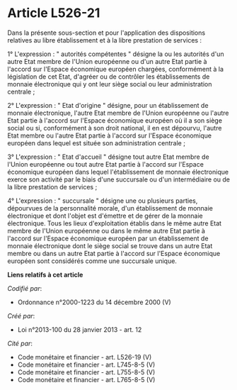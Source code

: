 # Article L526-21

Dans la présente sous-section et pour l'application des dispositions relatives au libre établissement et à la libre
prestation de services : 

1° L'expression : " autorités compétentes " désigne la ou les autorités d'un autre Etat membre de l'Union européenne ou d'un
autre Etat partie à l'accord sur l'Espace économique européen chargées, conformément à la législation de cet Etat, d'agréer
ou de contrôler les établissements de monnaie électronique qui y ont leur siège social ou leur administration centrale ; 

2° L'expression : " Etat d'origine " désigne, pour un établissement de monnaie électronique, l'autre Etat membre de l'Union
européenne ou l'autre Etat partie à l'accord sur l'Espace économique européen où il a son siège social ou si, conformément à
son droit national, il en est dépourvu, l'autre Etat membre ou l'autre Etat partie à l'accord sur l'Espace économique
européen dans lequel est située son administration centrale ; 

3° L'expression : " Etat d'accueil " désigne tout autre Etat membre de l'Union européenne ou tout autre Etat partie à
l'accord sur l'Espace économique européen dans lequel l'établissement de monnaie électronique exerce son activité par le
biais d'une succursale ou d'un intermédiaire ou de la libre prestation de services ; 

4° L'expression : " succursale " désigne une ou plusieurs parties, dépourvues de la personnalité morale, d'un établissement
de monnaie électronique et dont l'objet est d'émettre et de gérer de la monnaie électronique. Tous les lieux d'exploitation
établis dans le même autre Etat membre de l'Union européenne ou dans le même autre Etat partie à l'accord sur l'Espace
économique européen par un établissement de monnaie électronique dont le siège social se trouve dans un autre Etat membre ou
dans un autre Etat partie à l'accord sur l'Espace économique européen sont considérés comme une succursale unique.

**Liens relatifs à cet article**

_Codifié par_:

  - Ordonnance n°2000-1223 du 14 décembre 2000 (V)

_Créé par_:

  - Loi n°2013-100 du 28 janvier 2013 - art. 12

_Cité par_:

  - Code monétaire et financier - art. L526-19 (V)
  - Code monétaire et financier - art. L745-8-5 (V)
  - Code monétaire et financier - art. L755-8-5 (V)
  - Code monétaire et financier - art. L765-8-5 (V)
